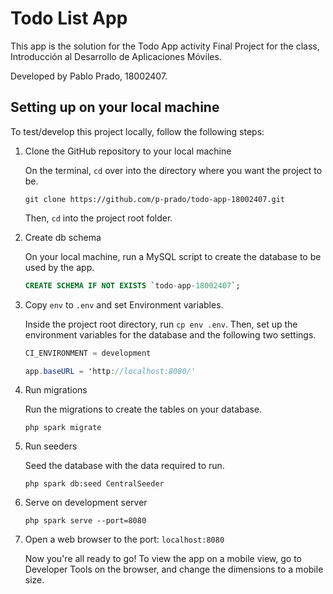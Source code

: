 # Todo List App

This app is the solution for the Todo App activity Final Project for the class, Introducción al Desarrollo de Aplicaciones Móviles.

Developed by Pablo Prado, 18002407.

## Setting up on your local machine

To test/develop this project locally, follow the following steps:

1. Clone the GitHub repository to your local machine
    
    On the terminal, `cd` over into the directory where you want the project to be.

    ```console
    git clone https://github.com/p-prado/todo-app-18002407.git
    ```

    Then, `cd` into the project root folder.

1. Create db schema

    On your local machine, run a MySQL script to create the database to be used by the app.

    ```sql
    CREATE SCHEMA IF NOT EXISTS `todo-app-18002407`;
    ```
2. Copy `env` to `.env` and set Environment variables.

    Inside the project root directory, run `cp env .env`.
    Then, set up the environment variables for the database and the following two settings.

    ```c#
    CI_ENVIRONMENT = development

    app.baseURL = 'http://localhost:8080/'
    
    ```

3. Run migrations

    Run the migrations to create the tables on your database.
    ```console
    php spark migrate
    ```

4. Run seeders

    Seed the database with the data required to run.

    ```console
    php spark db:seed CentralSeeder
    ```

5. Serve on development server

    ```console
    php spark serve --port=8080
    ```

6. Open a web browser to the port: `localhost:8080`

    Now you're all ready to go! To view the app on a mobile view, go to Developer Tools on the browser, and change the dimensions to a mobile size.